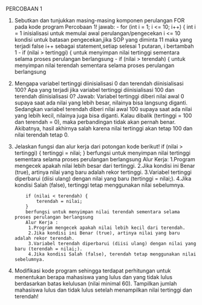 PERCOBAAN 1
1. Sebutkan dan tunjukkan masing-masing komponen perulangan FOR pada kode program
Percobaan 1!
jawab: - for (int i = 1; i <= 10; i++) {
         int i = 1 inisialisasi untuk memulai awal perulangan/pengecekan
         i <= 10 kondisi untuk batasan pengecekan,jika SOP yang diminta 11 maka yang terjadi false
         i++ sebagai statement,setiap selesai 1 putaran, i bertambah 1
       - if (nilai > tertinggi) {
         untuk menyimpan nilai tertinggi sementara selama proses perulangan berlangsung
       - if (nilai > terendah) {
         untuk menyimpan nilai terendah sementara selama proses perulangan berlangsung

2. Mengapa variabel tertinggi diinisialisasi 0 dan terendah diinisialisasi 100? Apa yang
terjadi jika variabel tertinggi diinisialisasi 100 dan terendah diinisialisasi 0?
Jawab: Variabel tertinggi diberi nilai awal 0 supaya saat ada nilai yang lebih besar, nilainya bisa langsung diganti.
Sedangkan variabel terendah diberi nilai awal 100 supaya saat ada nilai yang lebih kecil, nilainya juga bisa diganti.
Kalau dibalik (tertinggi = 100 dan terendah = 0), maka perbandingan tidak akan pernah benar. Akibatnya, hasil akhirnya salah karena nilai tertinggi akan tetap 100 dan nilai terendah tetap 0.

3. Jelaskan fungsi dan alur kerja dari potongan kode berikut!
     if (nilai > tertinggi) {
               tertinggi = nilai;
           }
           berfungsi untuk menyimpan nilai tertinggi sementara selama proses perulangan berlangsung
           Alur Kerja: 
            1.Program mengecek apakah nilai lebih besar dari tertinggi.
            2.Jika kondisi ini Benar (true), artinya nilai yang baru adalah rekor tertinggi.
            3.Variabel tertinggi diperbarui (diisi ulang) dengan nilai yang baru (tertinggi = nilai;).
            4.Jika kondisi Salah (false), tertinggi tetap menggunakan nilai sebelumnya.

           if (nilai < terendah) {
               terendah = nilai;
           }
           berfungsi untuk menyimpan nilai terendah sementara selama proses perulangan berlangsung
           Alur Kerja :
            1.Program mengecek apakah nilai lebih kecil dari terendah.
            2.Jika kondisi ini Benar (true), artinya nilai yang baru adalah rekor terendah.
            3.⁠⁠Variabel terendah diperbarui (diisi ulang) dengan nilai yang baru (terendah = nilai;).
            4.Jika kondisi Salah (false), terendah tetap menggunakan nilai sebelumnya.
            
4. Modifikasi kode program sehingga terdapat perhitungan untuk menentukan berapa
mahasiswa yang lulus dan yang tidak lulus berdasarkan batas kelulusan (nilai minimal 60).
Tampilkan jumlah mahasiswa lulus dan tidak lulus setelah menampilkan nilai tertinggi
dan terendah!
